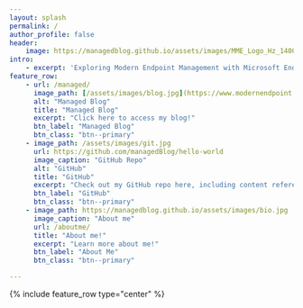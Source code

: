 ```yaml
---
layout: splash
permalink: /
author_profile: false
header:
    image: https://managedblog.github.io/assets/images/MME_Logo_Hz_1400x350.png
intro: 
    - excerpt: 'Exploring Modern Endpoint Management with Microsoft Endpoint Manager, Azure, and more.'
feature_row:
    - url: /managed/
      image_path: [/assets/images/blog.jpg](https://www.modernendpoint.com/managed)
      alt: "Managed Blog"
      title: "Managed Blog"
      excerpt: "Click here to access my blog!"
      btn_label: "Managed Blog"
      btn_class: "btn--primary"
    - image_path: /assets/images/git.jpg
      url: https://github.com/managedBlog/hello-world
      image_caption: "GitHub Repo"
      alt: "GitHub"
      title: "GitHub"
      excerpt: "Check out my GitHub repo here, including content referenced in blog posts!"
      btn_label: "GitHub"
      btn_class: "btn--primary"
    - image_path: https://managedblog.github.io/assets/images/bio.jpg
      image_caption: "About me"
      url: /aboutme/
      title: "About me!"
      excerpt: "Learn more about me!"
      btn_label: "About Me"
      btn_class: "btn--primary"

---
```


{% include feature_row type="center" %}